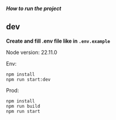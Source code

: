 ***How to run the project***

## dev

**Create and fill .env file like in `.env.example`**

Node version: 22.11.0

Env:

```
npm install
npm run start:dev
```

Prod:

```
npm install
npm run build
npm run start
```
